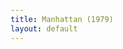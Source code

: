 ```yaml
---
title: Manhattan (1979)
layout: default
---
```


<html lang="fr">
<head>
    <meta charset="UTF-8">
    <meta name="viewport" content="width=device-width, initial-scale=1.0">
    <title>Manhattan (1979)</title>
    <style>
        @import url('https://fonts.googleapis.com/css2?family=Roboto:wght@400;700&display=swap');

        :root {
            --primary-color: #007bff;
            --secondary-color: #6c757d;
            --success-color: #28a745;
            --danger-color: #dc3545;
            --light-color: #f8f9fa;
            --dark-color: #343a40;
            --background-color: #e9ecef;
            --card-background: #ffffff;
        }

        body {
            font-family: 'Roboto', sans-serif;
            background-color: var(--background-color);
            color: var(--dark-color);
            margin: 0;
            padding: 20px;
            display: flex;
            justify-content: center;
            align-items: center;
            min-height: 100vh;
        }

        .app-wrapper {
            width: 100%;
            max-width: 600px;
            background-color: var(--card-background);
            border-radius: 10px;
            box-shadow: 0 4px 15px rgba(0, 0, 0, 0.1);
            padding: 25px;
            text-align: center;
        }

        h1 {
            color: var(--primary-color);
            margin-bottom: 20px;
            font-size: 1.8em;
        }

        .controls-container {
            margin-bottom: 25px;
            border-bottom: 2px solid #ddd;
            padding-bottom: 20px;
        }

        .control-group {
            margin-bottom: 10px;
            display: flex;
            justify-content: center;
            flex-wrap: wrap;
        }
        
        .mode-btn, .difficulty-btn {
            background-color: var(--secondary-color);
            color: white;
            border: none;
            padding: 10px 18px;
            margin: 5px;
            border-radius: 5px;
            cursor: pointer;
            font-size: 15px;
            transition: background-color 0.3s, transform 0.1s;
        }
        
        .mode-btn:hover, .difficulty-btn:hover {
            background-color: #5a6268;
        }
        
        .mode-btn:active, .difficulty-btn:active {
            transform: scale(0.98);
        }

        .mode-btn.active, .difficulty-btn.active {
            background-color: var(--primary-color);
            font-weight: bold;
        }

        .hidden { display: none; }

        #flashcard-container { perspective: 1000px; }
        #flashcard { width: 100%; height: 250px; position: relative; transform-style: preserve-3d; transition: transform 0.6s; cursor: pointer; background-color: transparent; }
        #flashcard.is-flipped { transform: rotateY(180deg); }
        .card-face { position: absolute; width: 100%; height: 100%; backface-visibility: hidden; display: flex; justify-content: center; align-items: center; font-weight: bold; border-radius: 10px; box-shadow: 0 2px 8px rgba(0,0,0,0.1); box-sizing: border-box; padding: 20px; font-size: 24px; }
        .card-front { background-color: var(--light-color); color: var(--dark-color); }
        .card-back { background-color: var(--primary-color); color: white; transform: rotateY(180deg); }
        .flashcard-nav { margin-top: 20px; display: flex; justify-content: space-between; align-items: center; }
        .flashcard-nav button { background-color: var(--secondary-color); color: white; border: none; padding: 10px 18px; border-radius: 5px; cursor: pointer; font-size: 1em; }
        #flashcard-progress { font-size: 1em; color: #555; }

        #quiz-question { font-weight: bold; margin-bottom: 20px; min-height: 60px; display: flex; align-items: center; justify-content: center; font-size: 22px; }
        #quiz-options { display: grid; grid-template-columns: 1fr; gap: 10px; }
        .option-btn { background-color: var(--light-color); border: 2px solid #ccc; padding: 15px; font-size: 16px; border-radius: 5px; cursor: pointer; transition: all 0.2s; width: 100%; text-align: left; }
        .option-btn:not([disabled]):hover { background-color: #e2e6ea; border-color: #aaa; }
        .option-btn.correct { background-color: var(--success-color); color: white; border-color: var(--success-color); }
        .option-btn.incorrect { background-color: var(--danger-color); color: white; border-color: var(--danger-color); }
        #quiz-feedback { margin-top: 15px; font-weight: bold; min-height: 24px; }
        #quiz-results { padding: 20px; border: 2px solid var(--primary-color); border-radius: 10px; }
        #quiz-results h2 { margin-top: 0; }

        /* List Mode Styles */
        #list-container {
            max-height: 350px;
            overflow-y: auto;
            border: 1px solid #ccc;
            padding: 10px;
            border-radius: 5px;
            text-align: left;
        }
        #list-container p {
            margin: 5px 0;
            padding: 8px 5px;
            border-bottom: 1px solid #eee;
            font-size: 16px;
        }
    </style>
</head>
<body>

    <div class="app-wrapper">
        <h1>Manhattan (1979)</h1>
        
        <div class="controls-container">
            <div class="control-group">
                <button id="mode-flashcard-btn" class="mode-btn active">Cartes Mémoire</button>
                <button id="mode-quiz-btn" class="mode-btn">Quiz</button>
                <button id="mode-list-btn" class="mode-btn">Liste</button>
            </div>
            <div id="difficulty-selector" class="control-group">
                <button class="difficulty-btn active" data-difficulty="all">Tout</button>
                <button class="difficulty-btn" data-difficulty="easy">Facile</button>
                <button class="difficulty-btn" data-difficulty="hard">Difficile</button>
            </div>
             <div class="control-group" id="main-actions">
                 <button id="invert-btn" class="mode-btn">Inverser (EN ⇄ FR)</button>
                 <div id="list-controls-container" class="hidden">
                    <button id="list-shuffle-btn" class="mode-btn">Mélanger</button>
                    <button id="list-sort-az-btn" class="mode-btn">A-Z</button>
                    <button id="list-sort-za-btn" class="mode-btn">Z-A</button>
                 </div>
                 <button id="shuffle-btn" class="mode-btn">Mélanger</button>
            </div>
        </div>

        <div id="flashcard-mode">
            <div id="flashcard-container">
                <div id="flashcard">
                    <div class="card-face card-front" id="flashcard-front"></div>
                    <div class="card-face card-back" id="flashcard-back"></div>
                </div>
            </div>
            <div class="flashcard-nav">
                <button id="prev-btn">Précédent</button>
                <span id="flashcard-progress"></span>
                <button id="next-btn">Suivant</button>
            </div>
        </div>

        <div id="quiz-mode" class="hidden">
            <div id="quiz-container">
                <p id="quiz-score">Score: 0</p>
                <div id="quiz-question"></div>
                <div id="quiz-options"></div>
                <div id="quiz-feedback"></div>
            </div>
            <div id="quiz-results" class="hidden">
                <h2>Quiz Terminé !</h2>
                <p id="final-score"></p>
                <button id="restart-quiz-btn" class="mode-btn">Recommencer</button>
            </div>
        </div>

        <div id="list-mode" class="hidden">
            <div id="list-container"></div>
        </div>

    </div>

    <script>
        const vocabulary = {
          easy: [
            { term: "He adored", translation: "Il adorait" },
            { term: "No matter what", translation: "Peu importe ce que" },
            { term: "Let me start this over", translation: "Laissez-moi recommencer" },
            { term: "Too corny", translation: "Trop banal / ringard" },
            { term: "Face it", translation: "Rends-toi à l'évidence" },
            { term: "I wanna sell some books", translation: "Je veux vendre des livres" },
            { term: "Too angry", translation: "Trop en colère" },
            { term: "I love this", translation: "J'adore ça" },
            { term: "It always would be", translation: "Ça le serait toujours" },
            { term: "Talent is luck", translation: "Le talent, c'est de la chance" },
            { term: "The important thing", translation: "La chose importante" },
            { term: "To dive into", translation: "Plonger dans" },
            { term: "A key question", translation: "Une question clé" },
            { term: "I can't swim", translation: "Je ne sais pas nager" },
            { term: "Oh, God", translation: "Oh, mon Dieu" },
            { term: "You don't smoke", translation: "Tu ne fumes pas" },
            { term: "It gives you cancer", translation: "Ça donne le cancer" },
            { term: "You like the way I look?", translation: "Tu aimes mon apparence ?" },
            { term: "Excuse me a sec", translation: "Excusez-moi une seconde" },
            { term: "She's gorgeous", translation: "Elle est magnifique" },
            { term: "I'm dating a girl", translation: "Je sors avec une fille" },
            { term: "Can you believe that?", translation: "Tu peux croire ça ?" },
            { term: "My ex-wife", translation: "Mon ex-femme" },
            { term: "That's really tacky", translation: "C'est vraiment de mauvais goût" },
            { term: "It's really depressing", translation: "C'est vraiment déprimant" },
            { term: "I have anything to hide", translation: "J'ai quelque chose à cacher" },
            { term: "You should never drink", translation: "Tu ne devrais jamais boire" },
            { term: "I know", translation: "Je sais" },
            { term: "I've got an exam tomorrow", translation: "J'ai un examen demain" },
            { term: "She's got homework", translation: "Elle a des devoirs" },
            { term: "What's the matter with you?", translation: "Qu'est-ce qui ne va pas avec toi ?" },
            { term: "A million miles away", translation: "À des millions de kilomètres" },
            { term: "I have something I wanna say", translation: "J'ai quelque chose que je veux dire" },
            { term: "I met a woman there", translation: "J'y ai rencontré une femme" },
            { term: "You're kidding?", translation: "Tu plaisantes ?" },
            { term: "It started out very casually", translation: "Ça a commencé de manière très décontractée" },
            { term: "It's getting out of hand", translation: "Ça devient hors de contrôle" },
            { term: "I don't know what to do", translation: "Je ne sais pas quoi faire" },
            { term: "It's scary", translation: "Ça fait peur" },
            { term: "Who is she?", translation: "Qui est-ce ?" },
            { term: "What are the details?", translation: "Quels sont les détails ?" },
            { term: "She's very beautiful", translation: "Elle est très belle" },
            { term: "It sounds wonderful", translation: "Ça a l'air merveilleux" },
            { term: "She's on my mind", translation: "Je pense à elle" },
            { term: "How serious is it?", translation: "À quel point est-ce sérieux ?" },
            { term: "It's pretty serious", translation: "C'est assez sérieux" },
            { term: "God, no", translation: "Mon Dieu, non" },
            { term: "I love her", translation: "Je l'aime" },
            { term: "I hate myself", translation: "Je me déteste" },
            { term: "This is not like that", translation: "Ce n'est pas comme ça" },
            { term: "You shouldn't ask me for advice", translation: "Tu ne devrais pas me demander conseil" },
            { term: "I think she's terrific", translation: "Je pense qu'elle est géniale" },
            { term: "He could do a lot worse", translation: "Il pourrait faire bien pire" },
            { term: "He has done a lot worse", translation: "Il a fait bien pire" },
            { term: "Wasting his life", translation: "Gâcher sa vie" },
            { term: "That crap for television", translation: "Ces merdes pour la télévision" },
            { term: "Having kids", translation: "Avoir des enfants" },
            { term: "Oh, my God", translation: "Oh, mon Dieu" },
            { term: "It's not practical", translation: "Ce n'est pas pratique" },
            { term: "All my stuff's here", translation: "Toutes mes affaires sont ici" },
            { term: "It's just the wrong time", translation: "Ce n'est juste pas le bon moment" },
            { term: "Leave me alone", translation: "Laisse-moi tranquille" },
            { term: "I'm free to do as I please", translation: "Je suis libre de faire ce qui me plaît" },
            { term: "This affects me", translation: "Ça me concerne" },
            { term: "Do you spy on me?", translation: "Est-ce que tu m'espionnes ?" },
            { term: "I don't care to discuss it", translation: "Ça ne m'intéresse pas d'en discuter" },
            { term: "How's Willie?", translation: "Comment va Willie ?" },
            { term: "It's an honest account", translation: "C'est un récit honnête" },
            { term: "You're so threatened", translation: "Tu te sens tellement menacé" },
            { term: "It's mind-boggling", translation: "C'est ahurissant" },
            { term: "Don't get carried away", translation: "Ne t'emballe pas" },
            { term: "We're having a great time", translation: "On passe un super moment" },
            { term: "You're a kid", translation: "Tu es un enfant" },
            { term: "You've got your whole life ahead of you", translation: "Tu as toute la vie devant toi" },
            { term: "How can you ask that?", translation: "Comment peux-tu demander ça ?" },
            { term: "Get dressed", translation: "Habille-toi" },
            { term: "You gotta go", translation: "Tu dois partir" },
            { term: "Don't you want me to stay over?", translation: "Tu ne veux pas que je reste dormir ?" },
            { term: "It's not a great idea", translation: "Ce n'est pas une bonne idée" },
            { term: "Believe me", translation: "Crois-moi" },
            { term: "Are you joking with me?", translation: "Tu te moques de moi ?" },
            { term: "Of course I'm joking!", translation: "Bien sûr que je plaisante !" },
            { term: "It's fun", translation: "C'est amusant" },
            { term: "Are you kidding me?", translation: "Tu te moques de moi ?" },
            { term: "You should talk!", translation: "C'est l'hôpital qui se moque de la charité !" },
            { term: "Thanks a lot", translation: "Merci beaucoup" },
            { term: "How long have you been here?", translation: "Depuis quand es-tu là ?" },
            { term: "We were talking about you", translation: "On parlait de toi" },
            { term: "That's hilarious", translation: "C'est hilarant" },
            { term: "How are you?", translation: "Comment vas-tu ?" },
            { term: "Nice to meet you", translation: "Ravi de vous rencontrer" },
            { term: "It's really good", translation: "C'est vraiment bien" },
            { term: "You liked the Plexiglas?", translation: "Tu as aimé le Plexiglas ?" },
            { term: "That was the worst", translation: "C'était le pire" },
            { term: "You know what I mean?", translation: "Tu vois ce que je veux dire ?" },
            { term: "The rest of the stuff was bullshit", translation: "Le reste, c'était de la merde" },
            { term: "That'd be fun", translation: "Ce serait amusant" },
            { term: "I go to high school", translation: "Je vais au lycée" },
            { term: "Oh, really", translation: "Oh, vraiment" },
            { term: "Get her away from me", translation: "Éloignez-la de moi" },
            { term: "It was very nice meeting you", translation: "C'était très agréable de vous rencontrer" },
            { term: "We have to go", translation: "Nous devons partir" },
            { term: "What a creep", translation: "Quel sale type" },
            { term: "She seemed nervous", translation: "Elle avait l'air nerveuse" },
            { term: "Why are you getting so mad?", translation: "Pourquoi t'énerves-tu autant ?" },
            { term: "I don't like that", translation: "Je n'aime pas ça" },
            { term: "A sucker for those kind of women", translation: "Un faible pour ce genre de femmes" },
            { term: "I don't believe in", translation: "Je ne crois pas en" },
            { term: "People should mate for life", translation: "Les gens devraient s'accoupler pour la vie" },
            { term: "Get the groceries", translation: "Va chercher les courses" },
            { term: "This is the worst", translation: "C'est le pire" },
            { term: "It's not funny", translation: "Ce n'est pas drôle" },
            { term: "That's funny", translation: "C'est drôle" },
            { term: "Take a lude", translation: "Prends un calmant" },
            { term: "I quit", translation: "J'arrête / Je démissionne" },
            { term: "You're being silly", translation: "Tu es stupide" },
            { term: "I made a terrible mistake", translation: "J'ai fait une terrible erreur" },
            { term: "The first smart thing you've done", translation: "La première chose intelligente que tu aies faite" },
            { term: "I've screwed myself up", translation: "Je me suis fichu en l'air" },
            { term: "If you need money", translation: "Si tu as besoin d'argent" },
            { term: "That's not the point", translation: "Là n'est pas la question" },
            { term: "I gotta cut down", translation: "Je dois réduire (mes dépenses)" },
            { term: "Give up my apartment", translation: "Abandonner mon appartement" },
            { term: "It'll kill my father", translation: "Ça va tuer mon père" },
            { term: "What am I...?", translation: "Qu'est-ce que je...?" },
            { term: "It's ridiculous", translation: "C'est ridicule" },
            { term: "Your book is gonna be wonderful", translation: "Ton livre va être merveilleux" },
            { term: "I'm proud of you", translation: "Je suis fier de toi" },
            { term: "This is a good move", translation: "C'est une bonne décision" },
            { term: "Congratulations on your book", translation: "Félicitations pour ton livre" },
            { term: "It was terrific", translation: "C'était génial" },
            { term: "What are you doing here?", translation: "Qu'est-ce que tu fais ici ?" },
            { term: "I'm sorry", translation: "Je suis désolé" },
            { term: "It's all right", translation: "Ce n'est rien / Tout va bien" },
            { term: "I heard you quit your job", translation: "J'ai entendu dire que tu avais quitté ton travail" },
            { term: "Get right to the point", translation: "Aller droit au but" },
            { term: "You have to forgive Dennis", translation: "Vous devez pardonner à Dennis" },
            { term: "Good night", translation: "Bonne nuit" },
            { term: "Same here", translation: "Moi aussi / Pareil" },
            { term: "Bye-bye", translation: "Au revoir" },
            { term: "She's a brilliant woman", translation: "C'est une femme brillante" },
            { term: "She's a genius", translation: "C'est un génie" },
            { term: "How come you guys got divorced?", translation: "Comment se fait-il que vous ayez divorcé ?" },
            { term: "I hardly know you", translation: "Je vous connais à peine" },
            { term: "We fought a lot", translation: "On se disputait beaucoup" },
            { term: "What kind of dog you got?", translation: "Quelle sorte de chien as-tu ?" },
            { term: "The worst", translation: "Le pire" },
            { term: "Are you in a rush?", translation: "Es-tu pressé ?" },
            { term: "What do you mean?", translation: "Que veux-tu dire ?" },
            { term: "I'd like to hear about your book", translation: "J'aimerais que tu me parles de ton livre" },
            { term: "Yeah?", translation: "Ouais ?" },
            { term: "My book is about...", translation: "Mon livre parle de..." },
            { term: "Isn't it beautiful out?", translation: "N'est-ce pas qu'il fait beau dehors ?" },
            { term: "I know. I love it.", translation: "Je sais. J'adore ça." },
            { term: "This is really a great city", translation: "C'est vraiment une ville géniale" },
            { term: "I don't care what anybody says", translation: "Je me fiche de ce que les gens disent" },
            { term: "It's a knockout", translation: "C'est une bombe / C'est canon" },
            { term: "I better head back", translation: "Je ferais mieux de rentrer" },
            { term: "I'm awake", translation: "Je suis réveillé" },
            { term: "What are you doing?", translation: "Qu'est-ce que tu fais ?" },
            { term: "Oh, yeah", translation: "Oh, ouais" },
            { term: "You did?", translation: "Vraiment ?" },
            { term: "You still feel the same way?", translation: "Tu ressens toujours la même chose ?" },
            { term: "I gotta go", translation: "Je dois y aller" },
            { term: "Come on", translation: "Allez" },
            { term: "I missed you so much", translation: "Tu m'as tellement manqué" },
            { term: "You're married", translation: "Tu es marié" },
            { term: "It sounds terrible", translation: "Ça a l'air terrible" },
            { term: "I hate it", translation: "Je déteste ça" },
            { term: "I don't wanna break up a marriage", translation: "Je ne veux pas briser un mariage" },
            { term: "It's crazy", translation: "C'est fou" },
            { term: "What do you want me to do?", translation: "Qu'est-ce que tu veux que je fasse ?" },
            { term: "Nothing", translation: "Rien" },
            { term: "I don't know", translation: "Je ne sais pas" },
            { term: "Please stop it", translation: "S'il te plaît, arrête" },
            { term: "Someone's gonna see us", translation: "Quelqu'un va nous voir" },
            { term: "Not now!", translation: "Pas maintenant !" },
            { term: "I'm a pushover!", translation: "Je suis une bonne poire !" },
            { term: "Hi, Isaac", translation: "Salut, Isaac" },
            { term: "Come on in", translation: "Entre" },
            { term: "How you been?", translation: "Comment vas-tu ?" },
            { term: "Good", translation: "Bien" },
            { term: "I've been terrific", translation: "J'ai été super" },
            { term: "Things are going really well", translation: "Les choses se passent vraiment bien" },
            { term: "Want some coffee?", translation: "Tu veux du café ?" },
            { term: "Excuse me", translation: "Excusez-moi" },
            { term: "Can I talk to you a minute?", translation: "Puis-je te parler une minute ?" },
            { term: "You can't understand?", translation: "Tu ne peux pas comprendre ?" },
            { term: "You knew my history!", translation: "Tu connaissais mon passé !" },
            { term: "You look funny", translation: "Tu as l'air bizarre" },
            { term: "Do you miss me?", translation: "Est-ce que je te manque ?" },
            { term: "Of course I miss you", translation: "Bien sûr que tu me manques" },
            { term: "I love you", translation: "Je t'aime" },
            { term: "That's why...", translation: "C'est pourquoi..." },
            { term: "I'm serious", translation: "Je suis sérieux" },
            { term: "I think I should...", translation: "Je pense que je devrais..." },
            { term: "Nothing's wrong", translation: "Rien ne va mal" },
            { term: "It was just a shot", translation: "C'était juste une tentative" },
            { term: "I won't keep you", translation: "Je ne te retiendrai pas" },
            { term: "OK. Bye-bye.", translation: "OK. Au revoir." },
            { term: "Not at all", translation: "Pas du tout" },
            { term: "How you doin'?", translation: "Comment ça va ?" },
            { term: "You wanna go for a walk?", translation: "Tu veux aller te promener ?" },
            { term: "It's such a beautiful Sunday", translation: "C'est un si beau dimanche" },
            { term: "It's an electrical storm", translation: "C'est un orage électrique" },
            { term: "I'm soaking wet", translation: "Je suis trempé" },
            { term: "This is awful!", translation: "C'est horrible !" },
            { term: "You look ridiculous!", translation: "Tu as l'air ridicule !" },
            { term: "Next time", translation: "La prochaine fois" },
            { term: "I can't see", translation: "Je ne vois pas" },
            { term: "You're sort of pretty", translation: "Tu es plutôt jolie" },
            { term: "I'm really annoyed with", translation: "Je suis vraiment agacé par" },
            { term: "Why?", translation: "Pourquoi ?" },
            { term: "That's what happens when...", translation: "C'est ce qui arrive quand..." },
            { term: "You're having an affair", translation: "Tu as une liaison" },
            { term: "Hey, I didn't put it that way", translation: "Hé, ce n'est pas moi qui l'ai dit comme ça" },
            { term: "I don't agree at all", translation: "Je ne suis pas du tout d'accord" },
            { term: "You're fine", translation: "Tu vas bien" },
            { term: "Are you kidding?", translation: "Tu plaisantes ?" },
            { term: "I think you're terrific", translation: "Je pense que tu es formidable" },
            { term: "You're very insecure", translation: "Tu manques beaucoup d'assurance" },
            { term: "I think you're wonderful, really", translation: "Je pense que tu es merveilleuse, vraiment" },
            { term: "Grab a bite", translation: "Manger un morceau" },
            { term: "OK. OK.", translation: "D'accord. D'accord." },
            { term: "Are you OK?", translation: "Est-ce que ça va ?" },
            { term: "Yeah, I'm fine", translation: "Oui, je vais bien" },
            { term: "I feel good", translation: "Je me sens bien" },
            { term: "Come on", translation: "Allez" },
            { term: "It's not too crowded", translation: "Il n'y a pas trop de monde" },
            { term: "Not bad for Sunday", translation: "Pas mal pour un dimanche" },
            { term: "I thought it'd be jammed", translation: "Je pensais que ce serait bondé" },
            { term: "You look adorable", translation: "Tu es adorable" },
            { term: "I have a chance to go to London", translation: "J'ai l'occasion d'aller à Londres" },
            { term: "When did this happen?", translation: "Quand est-ce que c'est arrivé ?" },
            { term: "The other day", translation: "L'autre jour" },
            { term: "That's great. That's terrific.", translation: "C'est super. C'est formidable." },
            { term: "I don't wanna go without you", translation: "Je ne veux pas y aller sans toi" },
            { term: "I can't go", translation: "Je ne peux pas y aller" },
            { term: "Of course you should go", translation: "Bien sûr que tu devrais y aller" },
            { term: "You'll have a great time", translation: "Tu vas passer un super moment" },
            { term: "So what happens to us?", translation: "Alors, qu'est-ce qui nous arrive ?" },
            { term: "I'm kidding", translation: "Je plaisante" },
            { term: "What kind of question is that?", translation: "Quelle sorte de question est-ce ?" },
            { term: "Thank you", translation: "Merci" },
            { term: "It's absurd", translation: "C'est absurde" },
            { term: "Anything?", translation: "N'importe quoi ?" },
            { term: "Absolutely anything", translation: "Absolument n'importe quoi" },
            { term: "OK, I know what we can do", translation: "OK, je sais ce qu'on peut faire" },
            { term: "Shut up", translation: "Tais-toi" },
            { term: "This is so corny", translation: "C'est tellement ringard" },
            { term: "I can't believe this", translation: "Je ne peux pas croire ça" },
            { term: "I think it's fun!", translation: "Je trouve ça amusant !" },
            { term: "I think it's great", translation: "Je trouve ça super" },
            { term: "Quit fighting it", translation: "Arrête de te battre contre ça" }
          ],
          hard: [
            { term: "He idolised it all out of proportion", translation: "Il l'idolâtrait de manière démesurée" },
            { term: "He romanticised it", translation: "Il l'a romancé" },
            { term: "Pulsated to the great tunes", translation: "Pulsait au rythme des grands airs" },
            { term: "The hustle, bustle of the crowds", translation: "L'agitation, le remue-ménage de la foule" },
            { term: "Street-smart guys", translation: "Des gars débrouillards / qui connaissent la rue" },
            { term: "Who seemed to know all the angles", translation: "Qui semblaient connaître toutes les combines" },
            { term: "Make it more profound", translation: "Le rendre plus profond" },
            { term: "A metaphor for the decay", translation: "Une métaphore de la décadence" },
            { term: "The same lack of integrity", translation: "Le même manque d'intégrité" },
            { term: "Take the easy way out", translation: "Choisir la facilité" },
            { term: "A society desensitised by", translation: "Une société désensibilisée par" },
            { term: "The coiled sexual power of a jungle cat", translation: "La puissance sexuelle enroulée d'un félin" },
            { term: "A working-through situation", translation: "Une situation de catharsis / d'élaboration psychique" },
            { term: "To get in touch with feelings", translation: "Entrer en contact avec des sentiments" },
            { term: "Have the nerve to do something", translation: "Avoir le cran de faire quelque chose" },
            { term: "I don't inhale", translation: "Je n'inhale pas" },
            { term: "Provocative", translation: "Provocateur" },
            { term: "I'm getting through to you?", translation: "Est-ce que je t'atteins ? / Mon message passe ?" },
            { term: "I'm older than her father", translation: "Je suis plus âgé que son père" },
            { term: "Wherein I can beat up her father", translation: "Situation où je peux battre son père" },
            { term: "Writing a book about our marriage", translation: "Écrire un livre sur notre mariage" },
            { term: "My little idiosyncrasies", translation: "Mes petites particularités" },
            { term: "My quirks and mannerisms", translation: "Mes bizarreries et mes manies" },
            { term: "Gossip is the new pornography", translation: "Les commérages sont la nouvelle pornographie" },
            { term: "I just didn't know how to get into it", translation: "Je ne savais juste pas comment aborder le sujet" },
            { term: "I've got kind of involved with her", translation: "Je me suis un peu engagé avec elle" },
            { term: "Nervous, high-strung, illusive", translation: "Nerveuse, tendue, insaisissable" },
            { term: "One of the best marriages", translation: "L'un des meilleurs mariages" },
            { term: "Very minor things with other women", translation: "Des choses très mineures avec d'autres femmes" },
            { term: "The winner of the August Strindberg Award", translation: "Le lauréat du prix August Strindberg (ironique)" },
            { term: "He writes that crap for television", translation: "Il écrit cette daube pour la télévision" },
            { term: "We can't abandon him", translation: "On ne peut pas l'abandonner" },
            { term: "Very Freudian", translation: "Très freudien" },
            { term: "An advance chapter", translation: "Un chapitre en avant-première" },
            { term: "It was hot stuff", translation: "C'était du lourd / croustillant" },
            { term: "I spilled wine on my pants", translation: "J'ai renversé du vin sur mon pantalon" },
            { term: "The immoral, psychotic, promiscuous one", translation: "Celui qui est immoral, psychotique, et a une vie sexuelle débridée" },
            { term: "I hope I didn't leave out anything", translation: "J'espère que je n'ai rien oublié" },
            { term: "I was still being tucked in", translation: "On me bordait encore au lit" },
            { term: "My wry sense of humour", translation: "Mon sens de l'humour pince-sans-rire" },
            { term: "Astonishing sexual technique", translation: "Technique sexuelle étonnante" },
            { term: "Don't wanna get hung up with one person", translation: "Je ne veux pas être obsédé par une seule personne" },
            { term: "A detour on the highway of life", translation: "Un détour sur l'autoroute de la vie" },
            { term: "The mouse in Tom And Jerry", translation: "La souris dans Tom et Jerry" },
            { term: "You've a whiny voice", translation: "Tu as une voix geignarde" },
            { term: "It was very derivative", translation: "C'était très peu original" },
            { term: "It had none of the wit", translation: "Ça n'avait aucune finesse d'esprit" },
            { term: "The Plexiglas sculpture", translation: "La sculpture en plexiglas" },
            { term: "It was very textural", translation: "C'était très texturé" },
            { term: "A marvellous kind of negative capability", translation: "Une merveilleuse sorte de capacité négative" },
            { term: "Mired in Thirties radicalism", translation: "Empêtré dans le radicalisme des années 30" },
            { term: "The Academy of the Overrated", translation: "L'Académie des Surcotés" },
            { term: "Adolescent, fashionable pessimism", translation: "Pessimisme adolescent et à la mode" },
            { term: "God's silence", translation: "Le silence de Dieu" },
            { term: "I loved it when I was at Radcliffe", translation: "J'adorais ça quand j'étais à Radcliffe" },
            { term: "You outgrow it", translation: "On finit par s'en lasser / le dépasser" },
            { term: "The dignifying of one's psychological and sexual hang-ups", translation: "La dignification de ses propres blocages psychologiques et sexuels" },
            { term: "Grandiose, philosophical issues", translation: "Des questions philosophiques grandioses" },
            { term: "I'm just from Philadelphia", translation: "Je suis juste de Philadelphie" },
            { term: "She was all cerebral", translation: "Elle était purement cérébrale" },
            { term: "Pseudo-intellectual garbage", translation: "Des déchets pseudo-intellectuels" },
      	    { term: "Discussions of existential reality", translation: "Discussions sur la réalité existentielle" },
      	    { term: "Mispronounce 'allegorical' and 'didacticism'", translation: "Mal prononcer 'allégorique' et 'didactisme'" },
      	    { term: "I was World War II", translation: "J'étais la Seconde Guerre mondiale" },
      	    { term: "I was in the trenches", translation: "J'étais dans les tranchées" },
      	    { term: "Antiseptic", translation: "Aseptisé" },
      	    { term: "Chancy material", translation: "Un sujet risqué / hasardeux" },
      	    { term: "Gamma rays eat the white cells of their brains out", translation: "Les rayons gamma dévorent les globules blancs de leur cerveau" },
      	    { term: "Open a pharmaceutical house", translation: "Ouvrir une société pharmaceutique" },
      	    { term: "I live like Mahatma Gandhi", translation: "Je vis comme le Mahatma Gandhi" },
      	    { term: "I'm cash poor", translation: "Je suis à court de liquidités" },
      	    { term: "I got no cash flow", translation: "Je n'ai pas de flux de trésorerie" },
      	    { term: "I'm not liquid", translation: "Je ne suis pas liquide" },
      	    { term: "Two alimonies and child support", translation: "Deux pensions alimentaires et une pension pour enfant" },
      	    { term: "Far from the action", translation: "Loin de l'action" },
      	    { term: "A self-destructive impulse", translation: "Une impulsion autodestructrice" },
      	    { term: "A devastating satirical piece", translation: "Un article satirique dévastateur" },
      	    { term: "Biting satire", translation: "Une satire mordante" },
      	    { term: "It's hard to satirise a guy with shiny boots", translation: "C'est difficile de faire la satire d'un gars avec des bottes brillantes" },
      	    { term: "It's aggressive-homicidal", translation: "C'est agressif-homicidaire" },
      	    { term: "Theodor Reik with a touch of Charles Manson", translation: "Theodor Reik avec une touche de Charles Manson" },
      	    { term: "I finally had an orgasm and my doctor told me it was the wrong kind", translation: "J'ai enfin eu un orgasme et mon médecin m'a dit que ce n'était pas le bon" },
      	    { term: "My worst one was right on the money", translation: "Mon pire était pile poil parfait" },
      	    { term: "Like the cast of a Fellini movie", translation: "Comme le casting d'un film de Fellini" },
      	    { term: "Submerging my identity", translation: "Submerger mon identité" },
      	    { term: "That must have been demoralising", translation: "Ça a dû être démoralisant" },
      	    { term: "Incredible sexual humiliation", translation: "Humiliation sexuelle incroyable" },
      	    { term: "No possible threat at all", translation: "Absolument aucune menace possible" },
      	    { term: "You have a losing personality", translation: "Tu as une personnalité de perdant" },
      	    { term: "I say what's on my mind", translation: "Je dis ce que je pense" },
      	    { term: "If you can't take it, then fuck off", translation: "Si tu ne peux pas le supporter, alors va te faire foutre" },
      	    { term: "Pithy, yet degenerate", translation: "Laconique, mais dégénéré" },
      	    { term: "It's all so subjective anyway", translation: "C'est tellement subjectif de toute façon" },
      	    { term: "When you climb into the sack", translation: "Quand tu montes dans le sac (au lit)" },
      	    { term: "A psychoanalytic quarterly", translation: "Une revue trimestrielle de psychanalyse" },
      	    { term: "Few people survive one mother", translation: "Peu de gens survivent à une seule mère" },
      	    { term: "It's a penis substitute for me", translation: "C'est un substitut de pénis pour moi" },
      	    { term: "You call your analyst Donny?", translation: "Tu appelles ton analyste Donny ?" },
      	    { term: "He hits me with a ruler", translation: "Il me frappe avec une règle" },
      	    { term: "I was his student", translation: "J'étais son étudiante" },
      	    { term: "He failed me and I fell in love with him", translation: "Il m'a fait échouer et je suis tombée amoureuse de lui" },
      	    { term: "Not even an Incomplete, right? Just a straight F?", translation: "Même pas un 'Incomplet', n'est-ce pas ? Juste un F direct ?" },
      	    { term: "Decaying values", translation: "Les valeurs en décomposition" },
      	    { term: "The Castrating Zionist", translation: "La Sioniste Castratrice" },
      	    { term: "You'll wind up in an ashtray", translation: "Tu vas finir dans un cendrier" },
      	    { term: "He was just a louse", translation: "C'était juste un pou / un salaud" },
      	    { term: "He really opened me up sexually", translation: "Il m'a vraiment ouverte sexuellement" },
      	    { term: "Nothing worth knowing is understood with the mind", translation: "Rien qui vaille la peine d'être su n'est compris avec l'esprit" },
      	    { term: "You rely too much on your brain", translation: "Tu te reposes trop sur ton cerveau" },
      	    { term: "The brain is the most overrated organ", translation: "Le cerveau est l'organe le plus surcoté" },
      	    { term: "I'm not gonna have any free time", translation: "Je n'aurai pas de temps libre" },
      	    { term: "I'm working on this book", translation: "Je travaille sur ce livre" },
      	    { term: "A new book on Virginia Woolf", translation: "Un nouveau livre sur Virginia Woolf" },
      	    { term: "I like it when you get an uncontrollable urge", translation: "J'aime quand tu as une envie incontrôlable" },
      	    { term: "My boyish impetuosity", translation: "Mon impétuosité juvénile" },
      	    { term: "We'll always have Paris", translation: "Nous aurons toujours Paris" },
      	    { term: "You'll be at the height of your sexual powers", translation: "Tu seras à l'apogée de ta puissance sexuelle" },
      	    { term: "I'm a late starter", translation: "Je suis un débutant tardif" },
      	    { term: "You're God's answer to Job", translation: "Tu es la réponse de Dieu à Job" },
      	    { term: "It's a no-win situation", translation: "C'est une situation sans issue" },
      	    { term: "I'm beautiful and I'm bright and I deserve better!", translation: "Je suis belle et je suis intelligente et je mérite mieux !" },
      	    { term: "I'm not a home wrecker", translation: "Je ne suis pas une briseuse de ménage" },
      	    { term: "My family's never had affairs", translation: "Ma famille n'a jamais eu de liaisons" },
      	    { term: "A man sawing a trumpet in half", translation: "Un homme sciant une trompette en deux" },
      	    { term: "I'll get my scuba-diving equipment", translation: "Je vais chercher mon équipement de plongée" },
      	    { term: "I got rats with bongos and a frog", translation: "J'ai des rats avec des bongos et une grenouille" },
      	    { term: "You're not happy the way things are going", translation: "Tu n'es pas content de la tournure des choses" },
      	    { term: "The computer in 2001", translation: "L'ordinateur dans 2001 (l'Odyssée de l'espace)" },
      	    { term: "I've gotta start thinking about Emily", translation: "Je dois commencer à penser à Emily" },
      	    { term: "You love Rampal", translation: "Tu adores Rampal" },
      	    { term: "Fuck off, Yale!", translation: "Va te faire foutre, Yale !" },
      	    { term: "It causes abdominal cancer, I think", translation: "Ça cause le cancer de l'abdomen, je pense" },
      	    { term: "You pick a married guy", translation: "Tu choisis un homme marié" },
      	    { term: "Don't psychoanalyse me", translation: "Ne me psychanalyse pas" },
      	    { term: "Your self-esteem is like a notch below Kafka's", translation: "Ton estime de soi est un cran en dessous de celle de Kafka" },
      	    { term: "He's up there strangling a parrot", translation: "Il est là-haut en train d'étrangler un perroquet" },
      	    { term: "I'm starting to sound like Rabbi Blitzstein", translation: "Je commence à parler comme le rabbin Blitzstein" },
      	    { term: "That guy's toupee", translation: "La perruque de ce type" },
      	    { term: "An inch of cheesecloth", translation: "Un pouce de gaze" },
      	    { term: "Her face has been lifted about 8,000 times", translation: "Son visage a été lifté environ 8000 fois" },
      	    { term: "I got black bean sauce in the bed", translation: "J'ai mis de la sauce aux haricots noirs dans le lit" },
      	    { term: "A WC Fields film", translation: "Un film de WC Fields" },
      	    { term: "I'm not the type for affairs", translation: "Je ne suis pas du genre à avoir des liaisons" },
      	    { term: "She deserves more than a fling", translation: "Elle mérite plus qu'une amourette" },
      	    { term: "She's screwed up, but great", translation: "Elle est paumée, mais géniale" },
      	    { term: "Right up your alley", translation: "Pile dans tes cordes" },
      	    { term: "Under my personal vibrations", translation: "Sous mes vibrations personnelles" },
      	    { term: "She went from bisexuality to homosexuality", translation: "Elle est passée de la bisexualité à l'homosexualité" },
      	    { term: "I gave it the old college try", translation: "J'ai fait de mon mieux" },
      	    { term: "Corned beef should not be blue", translation: "Le corned-beef ne devrait pas être bleu" },
      	    { term: "I cannot get my life in any kind of order", translation: "Je n'arrive pas à mettre de l'ordre dans ma vie" },
      	    { term: "I was kissing you flush on the mouth", translation: "Je t'embrassais en plein sur la bouche" },
      	    { term: "I had a mad impulse to throw you down on the lunar surface", translation: "J'ai eu une impulsion folle de te jeter sur la surface lunaire" },
      	    { term: "Commit interstellar perversion with you", translation: "Commettre une perversion interstellaire avec toi" },
      	    { term: "I can't go from relationship to relationship", translation: "Je ne peux pas passer d'une relation à l'autre" },
      	    { term: "Trouble is my middle name", translation: "Mon deuxième prénom est 'Problème'" },
      	    { term: "My middle name is Mortimer", translation: "Mon deuxième prénom est Mortimer" },
      	    { term: "I'm both attracted and repelled by the male organ", translation: "Je suis à la fois attirée et repoussée par l'organe masculin" },
      	    { term: "She got into drugs, became a Moonie", translation: "Elle a commencé à se droguer, est devenue une Moonie" },
      	    { term: "She's with the William Morris Agency now", translation: "Elle est maintenant avec l'agence William Morris" },
      	    { term: "A kind of wonderful otherness to it", translation: "Une sorte de merveilleuse altérité" },
      	    { term: "I can hardly keep my eyes on the meter", translation: "J'ai du mal à garder les yeux sur le compteur" },
      	    { term: "The only time in my life I ever had Chianti from Warsaw", translation: "La seule fois de ma vie où j'ai bu du Chianti de Varsovie" },
      	    { term: "The one between Hitler and Eva Braun", translation: "Celle entre Hitler et Eva Braun" },
      	    { term: "You're throwing away a enormous amount of real affection", translation: "Tu gaspilles une énorme quantité d'affection réelle" },
      	    { term: "You're getting too hung up on me", translation: "Tu deviens trop obsédé par moi" },
      	    { term: "Don't be so precocious", translation: "Ne sois pas si précoce" },
      	    { term: "My hair's falling out", translation: "Je perds mes cheveux" },
      	    { term: "Barefoot kids from Bolivia who needs foster parents", translation: "Enfants aux pieds nus de Bolivie qui ont besoin de parents d'accueil" },
      	    { term: "The mosquitoes have sucked all the blood out of my left leg", translation: "Les moustiques ont aspiré tout le sang de ma jambe gauche" },
      	    { term: "I felt for about two seconds you were faking", translation: "J'ai senti pendant environ deux secondes que tu simulais" },
      	    { term: "When you dug your nails into my neck", translation: "Quand tu as planté tes ongles dans mon cou" },
      	    { term: "An oversexed, brilliant kind of animal", translation: "Une sorte d'animal sur-sexué et brillant" },
      	    { term: "What am I? Grandma Moses?", translation: "Je suis quoi ? Grand-mère Moïse ?" },
      	    { term: "We'll trade fours", translation: "On va échanger des improvisations (terme de jazz)" },
      	    { term: "This is my friend Isaac Davis", translation: "Voici mon ami Isaac Davis" },
      	    { term: "A symposium on semantics", translation: "Un symposium sur la sémantique" },
      	    { term: "I was a sucker for Germanic theatre", translation: "J'ai toujours eu un faible pour le théâtre germanique" },
      	    { term: "This little homunculus", translation: "Ce petit homoncule" },
      	    { term: "He's quite devastating", translation: "Il est assez dévastateur" },
      	    { term: "I'm on that novelisation", translation: "Je suis sur cette novélisation" },
      	    { term: "Another contemporary American phenomenon that's truly moronic", translation: "Un autre phénomène américain contemporain qui est vraiment crétin" },
      	    { term: "I was hoping you'd pick up", translation: "J'espérais que tu décrocherais" },
      	    { term: "Viking loved my book", translation: "Viking a adoré mon livre" },
      	    { term: "Viking will shell out the money", translation: "Viking va débourser l'argent" },
      	    { term: "A meaningless extravagance", translation: "Une extravagance dénuée de sens" },
      	    { term: "A bizarre charade sex with my husband was", translation: "Une mascarade bizarre qu'était le sexe avec mon mari" },
      	    { term: "I didn't wanna be a bad sport", translation: "Je ne voulais pas être mauvais joueur" },
      	    { term: "The car lurched", translation: "La voiture a fait une embardée" },
      	    { term: "Jewish, liberal paranoia", translation: "Paranoïa juive et libérale" },
      	    { term: "Male chauvinism, self-righteous misanthropy", translation: "Chauvinisme masculin, misanthropie moralisatrice" },
      	    { term: "Nihilistic moods of despair", translation: "Humeurs nihilistes de désespoir" },
      	    { term: "He longed to be an artist, but balked at the necessary sacrifices", translation: "Il aspirait à être un artiste, mais reculait devant les sacrifices nécessaires" },
      	    { term: "His fear of death which he elevated to tragic heights", translation: "Sa peur de la mort qu'il élevait à des hauteurs tragiques" },
      	    { term: "It was mere narcissism", translation: "Ce n'était que du narcissisme pur" },
      	    { term: "You make me out to be Lee Harvey Oswald!", translation: "Tu me fais passer pour Lee Harvey Oswald !" },
      	    { term: "What would Freud say?", translation: "Que dirait Freud ?" },
      	    { term: "There's something I wanna tell you", translation: "Il y a quelque chose que je veux te dire" },
      	    { term: "Somebody should throw a blanket over me", translation: "Quelqu'un devrait me jeter une couverture dessus (pour le choc)" },
      	    { term: "This is shaping up like a Noel Coward play", translation: "Ça prend la tournure d'une pièce de Noel Coward" },
      	    { term: "I tend to internalise", translation: "J'ai tendance à intérioriser" },
      	    { term: "I grow a tumour instead", translation: "Je développe une tumeur à la place" },
      	    { term: "Donny's in a coma. He had a very bad acid experience.", translation: "Donny est dans le coma. Il a eu une très mauvaise expérience à l'acide." },
      	    { term: "The Zelda Fitzgerald Emotional Maturity Award", translation: "Le Prix Zelda Fitzgerald de la Maturité Émotionnelle" },
      	    { term: "You rationalise everything", translation: "Tu rationalises tout" },
      	    { term: "You're in front of a Senate committee naming names", translation: "Tu te retrouves devant un comité du Sénat à donner des noms" },
      	    { term: "You are so self-righteous", translation: "Tu es tellement moralisateur" },
      	    { term: "I gotta model myself after someone", translation: "Je dois prendre modèle sur quelqu'un" },
      	    { term: "When I thin out, I wanna make sure I'm well thought of", translation: "Quand je disparaîtrai, je veux m'assurer qu'on a une bonne opinion de moi" },
      	    { term: "Marriage requires some minor compromises", translation: "Le mariage exige quelques compromis mineurs" },
      	    { term: "I'm just a non-compromiser", translation: "Je suis simplement quelqu'un qui ne fait pas de compromis" },
      	    { term: "I think I really missed a good bet", translation: "Je pense que j'ai vraiment raté une bonne occasion" },
      	    { term: "I kept her at a distance", translation: "Je l'ai gardée à distance" },
      	    { term: "I didn't wanna lead her on", translation: "Je ne voulais pas lui donner de faux espoirs" },
      	    { term: "Creating these real, unnecessary, neurotic problems", translation: "Créer ces problèmes réels, inutiles et névrotiques" },
      	    { term: "More unsolvable, terrifying problems about the universe", translation: "Des problèmes plus insolubles et terrifiants concernant l'univers" },
      	    { term: "Why is life worth living?", translation: "Pourquoi la vie vaut-elle la peine d'être vécue ?" },
      	    { term: "The second movement of the Jupiter Symphony", translation: "Le deuxième mouvement de la Symphonie Jupiter" },
      	    { term: "Sentimental Education by Flaubert", translation: "L'Éducation Sentimentale de Flaubert" },
      	    { term: "Those incredible apples and pears by Cézanne", translation: "Ces incroyables pommes et poires de Cézanne" },
      	    { term: "The crabs at Sam Wo's", translation: "Les crabes chez Sam Wo" },
      	    { term: "I couldn't get a taxi cab, so I ran", translation: "Je n'ai pas pu trouver de taxi, alors j'ai couru" },
      	    { term: "Let me get right to the point", translation: "Laissez-moi aller droit au but" },
      	    { term: "I made a big mistake", translation: "J'ai fait une grosse erreur" },
      	    { term: "You'll be in the theatre with actors and directors", translation: "Tu seras dans le théâtre avec des acteurs et des metteurs en scène" },
      	    { term: "Attachments form", translation: "Des liens se créent" },
      	    { term: "Don't be so mature", translation: "Ne sois pas si mûr(e)" },
      	    { term: "You made such a convincing case", translation: "Tu as présenté des arguments si convaincants" },
      	    { term: "Not everybody gets corrupted", translation: "Tout le monde n'est pas corrompu" },
      	    { term: "You have to have a little faith in people", translation: "Il faut avoir un peu foi en les gens" }
          ]
        };

        // --- State Variables ---
        let currentWordList = [];
        let listDisplayList = []; 
        let currentFlashcardIndex = 0;
        let currentQuizIndex = 0;
        let quizScore = 0;
        let isEngToFr = true;
        let currentDifficulty = 'all';
        let currentTimeout = null;

        // --- DOM Elements ---
        const modeFlashcardBtn = document.getElementById('mode-flashcard-btn');
        const modeQuizBtn = document.getElementById('mode-quiz-btn');
        const modeListBtn = document.getElementById('mode-list-btn');
        const invertBtn = document.getElementById('invert-btn');
        const shuffleBtn = document.getElementById('shuffle-btn');
        const difficultyButtons = document.querySelectorAll('.difficulty-btn');
        
        const flashcardModeDiv = document.getElementById('flashcard-mode');
        const quizModeDiv = document.getElementById('quiz-mode');
        const listModeDiv = document.getElementById('list-mode');

        const flashcard = document.getElementById('flashcard');
        const flashcardFront = document.getElementById('flashcard-front');
        const flashcardBack = document.getElementById('flashcard-back');
        const prevBtn = document.getElementById('prev-btn');
        const nextBtn = document.getElementById('next-btn');
        const flashcardProgress = document.getElementById('flashcard-progress');
        
        const quizContainer = document.getElementById('quiz-container');
        const quizScoreEl = document.getElementById('quiz-score');
        const quizQuestionEl = document.getElementById('quiz-question');
        const quizOptionsEl = document.getElementById('quiz-options');
        const quizFeedbackEl = document.getElementById('quiz-feedback');
        const quizResultsEl = document.getElementById('quiz-results');
        const finalScoreEl = document.getElementById('final-score');
        const restartQuizBtn = document.getElementById('restart-quiz-btn');

        const listContainer = document.getElementById('list-container');
        const listControlsContainer = document.getElementById('list-controls-container');
        const listShuffleBtn = document.getElementById('list-shuffle-btn');
        const listSortAzBtn = document.getElementById('list-sort-az-btn');
        const listSortZaBtn = document.getElementById('list-sort-za-btn');

        // --- Helper Functions ---
        function shuffleArray(array) {
            let newArray = [...array];
            for (let i = newArray.length - 1; i > 0; i--) {
                const j = Math.floor(Math.random() * (i + 1));
                [newArray[i], newArray[j]] = [newArray[j], newArray[i]];
            }
            return newArray;
        }

        function adjustFontSize(element, text) {
            if (!element) return;
            
            element.style.fontSize = '24px';
            if (text.length > 100) {
                element.style.fontSize = '14px';
            } else if (text.length > 80) {
                element.style.fontSize = '16px';
            } else if (text.length > 50) {
                element.style.fontSize = '18px';
            }
        }
        
        // --- Core Logic ---
        function setWordListByDifficulty() {
            let list = [];
            if (currentDifficulty === 'easy') {
                list = [...vocabulary.easy];
            } else if (currentDifficulty === 'hard') {
                list = [...vocabulary.hard];
            } else {
                list = [...vocabulary.easy, ...vocabulary.hard];
            }
            currentWordList = shuffleArray(list);
            listDisplayList = [...currentWordList];
            currentFlashcardIndex = 0;
            updateView();
        }

        function updateView() {
            const activeMode = document.querySelector('.mode-btn.active')?.id;
            if (activeMode === 'mode-flashcard-btn') showFlashcard();
            else if (activeMode === 'mode-quiz-btn') startQuiz();
            else if (activeMode === 'mode-list-btn') showList();
        }

        // --- Mode Switching ---
        function switchMode(mode) {
            if (currentTimeout) {
                clearTimeout(currentTimeout);
                currentTimeout = null;
            }
            
            flashcardModeDiv.classList.toggle('hidden', mode !== 'flashcard');
            quizModeDiv.classList.toggle('hidden', mode !== 'quiz');
            listModeDiv.classList.toggle('hidden', mode !== 'list');
            
            modeFlashcardBtn.classList.toggle('active', mode === 'flashcard');
            modeQuizBtn.classList.toggle('active', mode === 'quiz');
            modeListBtn.classList.toggle('active', mode === 'list');

            shuffleBtn.classList.toggle('hidden', mode === 'list');
            listControlsContainer.classList.toggle('hidden', mode !== 'list');
            
            updateView();
        }
        
        // --- Controls Event Listeners ---
        invertBtn.addEventListener('click', () => {
            isEngToFr = !isEngToFr;
            updateView();
        });

        shuffleBtn.addEventListener('click', () => {
            currentWordList = shuffleArray(currentWordList);
            currentFlashcardIndex = 0;
            updateView();
        });

        difficultyButtons.forEach(button => {
            button.addEventListener('click', () => {
                difficultyButtons.forEach(btn => btn.classList.remove('active'));
                button.classList.add('active');
                currentDifficulty = button.dataset.difficulty;
                setWordListByDifficulty();
            });
        });
        
        modeFlashcardBtn.addEventListener('click', () => switchMode('flashcard'));
        modeQuizBtn.addEventListener('click', () => switchMode('quiz'));
        modeListBtn.addEventListener('click', () => switchMode('list'));

        // --- Flashcard Logic ---
        function showFlashcard() {
            if (currentWordList.length === 0) {
                if (flashcardFront) flashcardFront.textContent = "Aucun mot à afficher.";
                if (flashcardBack) flashcardBack.textContent = "";
                if (flashcardProgress) flashcardProgress.textContent = "0 / 0";
                return;
            }
            
            if (flashcard) flashcard.classList.remove('is-flipped');
            const item = currentWordList[currentFlashcardIndex];
            
            const frontText = isEngToFr ? item.term : item.translation;
            const backText = isEngToFr ? item.translation : item.term;

            if (flashcardFront) {
                flashcardFront.textContent = frontText;
                adjustFontSize(flashcardFront, frontText);
            }
            if (flashcardBack) {
                flashcardBack.textContent = backText;
                adjustFontSize(flashcardBack, backText);
            }

            if (flashcardProgress) {
                flashcardProgress.textContent = `${currentFlashcardIndex + 1} / ${currentWordList.length}`;
            }
        }

        if (flashcard) {
            flashcard.addEventListener('click', () => flashcard.classList.toggle('is-flipped'));
        }
        
        if (nextBtn) {
            nextBtn.addEventListener('click', () => {
                if (currentWordList.length === 0) return;
                currentFlashcardIndex = (currentFlashcardIndex + 1) % currentWordList.length;
                showFlashcard();
            });
        }
        
        if (prevBtn) {
            prevBtn.addEventListener('click', () => {
                if (currentWordList.length === 0) return;
                currentFlashcardIndex = (currentFlashcardIndex - 1 + currentWordList.length) % currentWordList.length;
                showFlashcard();
            });
        }

        // --- Quiz Logic ---
        function startQuiz() {
            currentQuizIndex = 0;
            quizScore = 0;
            if (quizScoreEl) quizScoreEl.textContent = `Score: ${quizScore}`;
            if (quizContainer) quizContainer.classList.remove('hidden');
            if (quizResultsEl) quizResultsEl.classList.add('hidden');
            showQuestion();
        }

        function showQuestion() {
            if (currentWordList.length === 0 || currentQuizIndex >= currentWordList.length) {
                if (currentWordList.length > 0) showResults();
                else {
                    if (quizQuestionEl) quizQuestionEl.textContent = "Aucune question à afficher.";
                    if (quizOptionsEl) quizOptionsEl.innerHTML = '';
                }
                return;
            }

            if (quizOptionsEl) quizOptionsEl.innerHTML = '';
            if (quizFeedbackEl) quizFeedbackEl.textContent = '';
            
            const currentItem = currentWordList[currentQuizIndex];
            const questionText = isEngToFr ? currentItem.term : currentItem.translation;
            const correctAnswer = isEngToFr ? currentItem.translation : currentItem.term;
            
            if (quizQuestionEl) {
                quizQuestionEl.textContent = questionText;
                adjustFontSize(quizQuestionEl, questionText);
            }

            let options = [correctAnswer];
            let allPossibleAnswers = [...vocabulary.easy, ...vocabulary.hard].map(item => isEngToFr ? item.translation : item.term);
            allPossibleAnswers = [...new Set(allPossibleAnswers)];
            
            let attempts = 0;
            const maxAttempts = allPossibleAnswers.length * 2;
            
            while (options.length < 4 && options.length < allPossibleAnswers.length && attempts < maxAttempts) {
                const randomAnswer = allPossibleAnswers[Math.floor(Math.random() * allPossibleAnswers.length)];
                if (!options.includes(randomAnswer)) {
                    options.push(randomAnswer);
                }
                attempts++;
            }
            
            if (quizOptionsEl) {
                shuffleArray(options).forEach(option => {
                    const button = document.createElement('button');
                    button.textContent = option;
                    button.classList.add('option-btn');
                    button.addEventListener('click', () => checkAnswer(button, correctAnswer));
                    quizOptionsEl.appendChild(button);
                });
            }
        }
        
        function checkAnswer(selectedButton, correctAnswer) {
            const isCorrect = selectedButton.textContent === correctAnswer;
            
            if (currentTimeout) {
                clearTimeout(currentTimeout);
                currentTimeout = null;
            }
            
            if (quizOptionsEl) {
                Array.from(quizOptionsEl.children).forEach(btn => btn.disabled = true);
            }

            if (isCorrect) {
                quizScore++;
                if (quizScoreEl) quizScoreEl.textContent = `Score: ${quizScore}`;
                selectedButton.classList.add('correct');
                if (quizFeedbackEl) {
                    quizFeedbackEl.textContent = "Correct !";
                    quizFeedbackEl.style.color = "var(--success-color)";
                }
            } else {
                selectedButton.classList.add('incorrect');
                if (quizFeedbackEl) {
                    quizFeedbackEl.textContent = `Faux ! La réponse était : "${correctAnswer}"`;
                    quizFeedbackEl.style.color = "var(--danger-color)";
                }
                if (quizOptionsEl) {
                    Array.from(quizOptionsEl.children).forEach(btn => {
                        if (btn.textContent === correctAnswer) btn.classList.add('correct');
                    });
                }
            }

            const nextQuestionDelay = isCorrect ? 1200 : 2500;
            currentTimeout = setTimeout(() => {
                currentQuizIndex++;
                if (currentQuizIndex < currentWordList.length) {
                    showQuestion();
                } else {
                    showResults();
                }
                currentTimeout = null;
            }, nextQuestionDelay);
        }

        function showResults() {
            if (quizContainer) quizContainer.classList.add('hidden');
            if (quizResultsEl) quizResultsEl.classList.remove('hidden');
            if (finalScoreEl) {
                finalScoreEl.textContent = `Votre score final est de ${quizScore} sur ${currentWordList.length}.`;
            }
        }

        if (restartQuizBtn) {
            restartQuizBtn.addEventListener('click', startQuiz);
        }

        // --- List Logic ---
        function showList() {
            if (!listContainer) return;
            
            listContainer.innerHTML = '';
            if (listDisplayList.length === 0) {
                listContainer.innerHTML = '<p>Aucun mot à afficher.</p>';
                return;
            }

            listDisplayList.forEach(item => {
                const p = document.createElement('p');
                const first = isEngToFr ? item.term : item.translation;
                const second = isEngToFr ? item.translation : item.term;
                p.innerHTML = `<strong>${first}</strong> = ${second}`;
                listContainer.appendChild(p);
            });
        }

        if (listShuffleBtn) {
            listShuffleBtn.addEventListener('click', () => {
                listDisplayList = shuffleArray(listDisplayList);
                showList();
            });
        }

        if (listSortAzBtn) {
            listSortAzBtn.addEventListener('click', () => {
                const sortKey = isEngToFr ? 'term' : 'translation';
                listDisplayList.sort((a, b) => a[sortKey].localeCompare(b[sortKey]));
                showList();
            });
        }
        
        if (listSortZaBtn) {
            listSortZaBtn.addEventListener('click', () => {
                const sortKey = isEngToFr ? 'term' : 'translation';
                listDisplayList.sort((a, b) => b[sortKey].localeCompare(a[sortKey]));
                showList();
            });
        }

        // --- Initialisation ---
        function init() {
            if (!modeFlashcardBtn || !flashcardFront || !quizContainer) {
                console.error('Éléments DOM manquants');
                return;
            }
            
            setWordListByDifficulty();
        }

        if (document.readyState === 'loading') {
            document.addEventListener('DOMContentLoaded', init);
        } else {
            init();
        }
    </script>

</body>
</html>